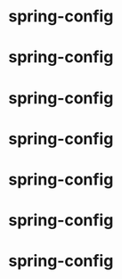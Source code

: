 # spring-config
# spring-config
# spring-config
# spring-config
# spring-config
# spring-config
# spring-config

